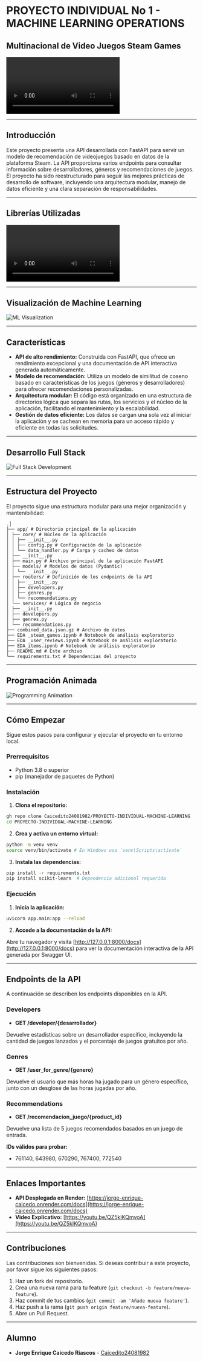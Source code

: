 # PROYECTO INDIVIDUAL No 1 - MACHINE LEARNING OPERATIONS

## Multinacional de Video Juegos Steam Games

![Steam Games Animated](steam_games_animated.mp4)

---

## Introducción

Este proyecto presenta una API desarrollada con FastAPI para servir un modelo de recomendación de videojuegos basado en datos de la plataforma Steam. La API proporciona varios endpoints para consultar información sobre desarrolladores, géneros y recomendaciones de juegos. El proyecto ha sido reestructurado para seguir las mejores prácticas de desarrollo de software, incluyendo una arquitectura modular, manejo de datos eficiente y una clara separación de responsabilidades.

---

## Librerías Utilizadas

![Tech Stack Animated](tech_stack_animated.mp4)

---

## Visualización de Machine Learning

![ML Visualization](ml_visualization_animated.gif)

---

## Características

- **API de alto rendimiento:** Construida con FastAPI, que ofrece un rendimiento excepcional y una documentación de API interactiva generada automáticamente.
- **Modelo de recomendación:** Utiliza un modelo de similitud de coseno basado en características de los juegos (géneros y desarrolladores) para ofrecer recomendaciones personalizadas.
- **Arquitectura modular:** El código está organizado en una estructura de directorios lógica que separa las rutas, los servicios y el núcleo de la aplicación, facilitando el mantenimiento y la escalabilidad.
- **Gestión de datos eficiente:** Los datos se cargan una sola vez al iniciar la aplicación y se cachean en memoria para un acceso rápido y eficiente en todas las solicitudes.

---

## Desarrollo Full Stack

![Full Stack Development](fullstack_dev_animated.gif)

---

## Estructura del Proyecto

El proyecto sigue una estructura modular para una mejor organización y mantenibilidad:

```
.│
├── app/ # Directorio principal de la aplicación
│ ├── core/ # Núcleo de la aplicación
│ │ ├── __init__.py
│ │ ├── config.py # Configuración de la aplicación
│ │ └── data_handler.py # Carga y cacheo de datos
│ ├── __init__.py
│ ├── main.py # Archivo principal de la aplicación FastAPI
│ ├── models/ # Modelos de datos (Pydantic)
│ │ └── __init__.py
│ ├── routers/ # Definición de los endpoints de la API
│ │ ├── __init__.py
│ │ ├── developers.py
│ │ ├── genres.py
│ │ └── recommendations.py
│ └── services/ # Lógica de negocio
│ ├── __init__.py
│ ├── developers.py
│ ├── genres.py
│ └── recommendations.py
├── combined_data.json.gz # Archivo de datos
├── EDA _steam_games.ipynb # Notebook de análisis exploratorio
├── EDA _user_reviews.ipynb # Notebook de análisis exploratorio
├── EDA_items.ipynb # Notebook de análisis exploratorio
├── README.md # Este archivo
└── requirements.txt # Dependencias del proyecto

```

---

## Programación Animada

![Programming Animation](programming_animated.gif)

---

## Cómo Empezar

Sigue estos pasos para configurar y ejecutar el proyecto en tu entorno local.

### Prerrequisitos

- Python 3.8 o superior
- pip (manejador de paquetes de Python)

### Instalación

1. **Clona el repositorio:**

 ```bash
 gh repo clone Caicedito24081982/PROYECTO-INDIVIDUAL-MACHINE-LEARNING
 cd PROYECTO-INDIVIDUAL-MACHINE-LEARNING
 ```

2. **Crea y activa un entorno virtual:**

 ```bash
 python -m venv venv
 source venv/bin/activate # En Windows usa `venv\Scripts\activate`
 ```

3. **Instala las dependencias:**

 ```bash
 pip install -r requirements.txt
 pip install scikit-learn  # Dependencia adicional requerida
 ```

### Ejecución

1. **Inicia la aplicación:**

 ```bash
 uvicorn app.main:app --reload
 ```

2. **Accede a la documentación de la API:**

 Abre tu navegador y visita [http://127.0.0.1:8000/docs](http://127.0.0.1:8000/docs) para ver la documentación interactiva de la API generada por Swagger UI.

---

## Endpoints de la API

A continuación se describen los endpoints disponibles en la API.

### Developers

- **GET /developer/{desarrollador}**

 Devuelve estadísticas sobre un desarrollador específico, incluyendo la cantidad de juegos lanzados y el porcentaje de juegos gratuitos por año.

### Genres

- **GET /user_for_genre/{genero}**

 Devuelve el usuario que más horas ha jugado para un género específico, junto con un desglose de las horas jugadas por año.

### Recommendations

- **GET /recomendacion_juego/{product_id}**

 Devuelve una lista de 5 juegos recomendados basados en un juego de entrada.

 **IDs válidos para probar:**
 - 761140, 643980, 670290, 767400, 772540

---

## Enlaces Importantes

- **API Desplegada en Render:** [https://jorge-enrique-caicedo.onrender.com/docs](https://jorge-enrique-caicedo.onrender.com/docs)
- **Video Explicativo:** [https://youtu.be/QZ5kIKQmvoA](https://youtu.be/QZ5kIKQmvoA)

---

## Contribuciones

Las contribuciones son bienvenidas. Si deseas contribuir a este proyecto, por favor sigue los siguientes pasos:

1. Haz un fork del repositorio.
2. Crea una nueva rama para tu feature (`git checkout -b feature/nueva-feature`).
3. Haz commit de tus cambios (`git commit -am 'Añade nueva feature'`).
4. Haz push a la rama (`git push origin feature/nueva-feature`).
5. Abre un Pull Request.

---

## Alumno

- **Jorge Enrique Caicedo Riascos** - [Caicedito24081982](https://github.com/Caicedito24081982)
